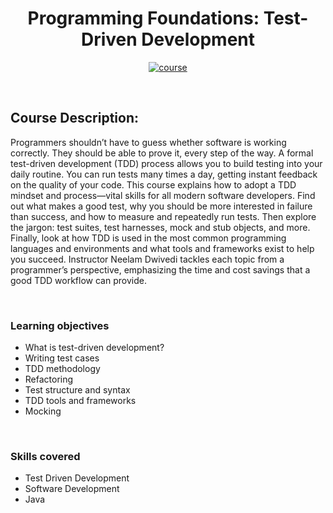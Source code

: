 <div align="center">

# Programming Foundations: Test-Driven Development

[![course][course-badge]][course-link]

</div>

<!-- badge info -->
[course-badge]:https://img.shields.io/badge/learning-Test%20Driven%20Development-white?logo=Linkedin&labelColor=blue&style=for-the-badge
[course-link]:https://www.linkedin.com/learning/programming-foundations-test-driven-development-3 "Programming Foundations: Test-Driven Development"

<br>

## Course Description:
Programmers shouldn’t have to guess whether software is working correctly. They should be able to prove it, every step of the way. A formal test-driven development (TDD) process allows you to build testing into your daily routine. You can run tests many times a day, getting instant feedback on the quality of your code. This course explains how to adopt a TDD mindset and process—vital skills for all modern software developers. Find out what makes a good test, why you should be more interested in failure than success, and how to measure and repeatedly run tests. Then explore the jargon: test suites, test harnesses, mock and stub objects, and more. Finally, look at how TDD is used in the most common programming languages and environments and what tools and frameworks exist to help you succeed. Instructor Neelam Dwivedi tackles each topic from a programmer’s perspective, emphasizing the time and cost savings that a good TDD workflow can provide.

<br>

###  Learning objectives
- What is test-driven development?
- Writing test cases
- TDD methodology
- Refactoring
- Test structure and syntax
- TDD tools and frameworks
- Mocking

<br>

### Skills covered
- Test Driven Development
- Software Development
- Java